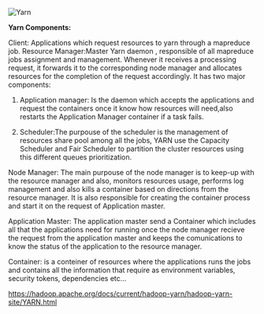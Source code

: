 
![Yarn](https://user-images.githubusercontent.com/7907123/132715866-1ebaf075-9117-4ce2-b374-11dbf507b456.png)

**Yarn Components:**

Client: Applications which request resources to yarn through a mapreduce job.
Resource Manager:Master Yarn daemon , responsible of all mapreduce jobs assignment and management. Whenever it receives a processing request, it forwards it to the corresponding node manager and allocates resources for the completion of the request accordingly. It has two major components:

1. Application manager: Is the daemon which accepts the applications and request the containers once it know how resources will need,also restarts the Application Manager container if a task fails.

2. Scheduler:The purpouse of the scheduler is the management of resources share pool among all the jobs, YARN use the Capacity Scheduler and Fair Scheduler to partition the cluster resources using this different queues prioritization.

Node Manager: The main purpouse of the node manager is to keep-up with the resource manager and also, monitors resources usage, performs log management and also kills a container based on directions from the resource manager. It is also responsible for creating the container process and start it on the request of Application master.

Application Master: The application master send a Container which includes all that the applications need for running once the node manager recieve the request from the application master and keeps the comunications to know the status of the application to the resource manager.

Container: is a conteiner of resources where the applications runs the jobs and contains all the information that require as environment variables, security tokens, dependencies etc...


https://hadoop.apache.org/docs/current/hadoop-yarn/hadoop-yarn-site/YARN.html
